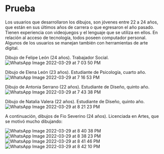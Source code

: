 # Prueba

Los usuarios que desarrollaron los dibujos, son jóvenes entre 22 a 24 años, que están en sus últimos años de carrera o que egresaron el año pasado. Tienen experiencia con videojuegos y el lenguaje que se utiliza en ellos. En relación al acceso de tecnología, todos poseen computador personal. Algunos de los usuarios se manejan también con herramientas de arte digital. 

Dibujo de Felipe León (24 años). Trabajador Social. 
![WhatsApp Image 2022-03-29 at 7 03 50 PM](https://user-images.githubusercontent.com/75257344/160851120-e1e1fe92-e26c-4d79-8847-3dd773856fc1.jpeg)

Dibujo de Elena León (23 años). Estudiante de Psicología, cuarto año. 
![WhatsApp Image 2022-03-29 at 7 16 53 PM](https://user-images.githubusercontent.com/75257344/160851196-28dce527-ca25-4c76-b191-070b6fcce197.jpeg)

Dibujo de Antonia Serrano (22 años). Estudiante de Diseño, quinto año. 
![WhatsApp Image 2022-03-29 at 7 43 38 PM](https://user-images.githubusercontent.com/75257344/160851855-6151bd7a-81f8-4e29-ad1b-bf4f6d29fcea.jpeg)

Dibujo de Natalia Valera (22 años). Estudiante de Diseño, quinto año. 
![WhatsApp Image 2022-03-29 at 8 21 23 PM](https://user-images.githubusercontent.com/75257344/160852087-178eed48-b029-44ba-946c-8db3e1f028e2.jpeg)

A continuación, dibujos de Fio Severino (24 años). Licenciada en Artes, que se motivó mucho dibujando:

![WhatsApp Image 2022-03-29 at 8 40 38 PM](https://user-images.githubusercontent.com/75257344/160853950-8a78f2f3-0083-4b77-a491-2816a1ee85c2.jpg)
![WhatsApp Image 2022-03-29 at 8 38 23 PM](https://user-images.githubusercontent.com/75257344/160853958-72fda51d-931c-484c-a7c8-3bae73bf0c0d.jpg)
![WhatsApp Image 2022-03-29 at 8 41 46 PM](https://user-images.githubusercontent.com/75257344/160853972-b1dd2e0e-149d-4390-a14b-b429e36199a0.jpg)
![WhatsApp Image 2022-03-29 at 8 42 10 PM](https://user-images.githubusercontent.com/75257344/160853984-3866d50e-8cac-469c-8cf9-fee5792ab2cd.jpg)
